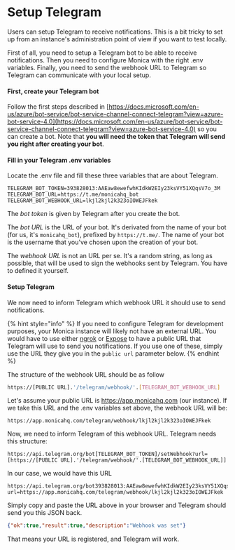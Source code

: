 # Setup Telegram

Users can setup Telegram to receive notifications. This is a bit tricky to set up from an instance's administration point of view if you want to test locally.

First of all, you need to setup a Telegram bot to be able to receive notifications. Then you need to configure Monica with the right .env variables. Finally, you need to send the webhook URL to Telegram so Telegram can communicate with your local setup.

#### First, create your Telegram bot

Follow the first steps described in [https://docs.microsoft.com/en-us/azure/bot-service/bot-service-channel-connect-telegram?view=azure-bot-service-4.0](https://docs.microsoft.com/en-us/azure/bot-service/bot-service-channel-connect-telegram?view=azure-bot-service-4.0) so you can create a bot. Note that **you will need the token that Telegram will send you right after creating your bot**.

#### Fill in your Telegram .env variables

Locate the .env file and fill these three variables that are about Telegram.

```shell
TELEGRAM_BOT_TOKEN=393828013:AAEaw8ewefwhKIdkW2EIy23ksVY51XQqsV7o_3M
TELEGRAM_BOT_URL=https://t.me/monicahq_bot
TELEGRAM_BOT_WEBHOOK_URL=lkjl2kjl2k323oIOWEJFkek
```

The _bot token_ is given by Telegram after you create the bot.

The _bot URL_ is the URL of your bot. It's derivated from the name of your bot (for us, it's `monicahq_bot`), prefixed by `https://t.me/`. The name of your bot is the username that you've chosen upon the creation of your bot.&#x20;

The _webhook URL_ is not an URL per se. It's a random string, as long as possible, that will be used to sign the webhooks sent by Telegram. You have to defined it yourself.

#### Setup Telegram

We now need to inform Telegram which webhook URL it should use to send notifications.

{% hint style="info" %}
If you need to configure Telegram for development purposes, your Monica instance will likely not have an external URL. You would have to use either [ngrok](https://ngrok.com/) or [Expose](https://expose.dev/) to have a public URL that Telegram will use to send you notifications. If you use one of these, simply use the URL they give you in the `public url` parameter below.
{% endhint %}

The structure of the webhook URL should be as follow

```bash
https://[PUBLIC URL].'/telegram/webhook/'.[TELEGRAM_BOT_WEBHOOK_URL]
```

Let's assume your public URL is https://app.monicahq.com (our instance). If we take this URL and the .env variables set above, the webhook URL will be:

```
https://app.monicahq.com/telegram/webhook/lkjl2kjl2k323oIOWEJFkek
```

Now, we need to inform Telegram of this webhook URL. Telegram needs this structure:

```
https://api.telegram.org/bot[TELEGRAM_BOT_TOKEN]/setWebhook?url=[https://[PUBLIC URL].'/telegram/webhook/'.[TELEGRAM_BOT_WEBHOOK_URL]]
```

In our case, we would have this URL

```
https://api.telegram.org/bot393828013:AAEaw8ewefwhKIdkW2EIy23ksVY51XQqsV7o_3M/setWebhook?url=https://app.monicahq.com/telegram/webhook/lkjl2kjl2k323oIOWEJFkek
```

Simply copy and paste the URL above in your browser and Telegram should send you this JSON back.

```json
{"ok":true,"result":true,"description":"Webhook was set"}
```

That means your URL is registered, and Telegram will work.
